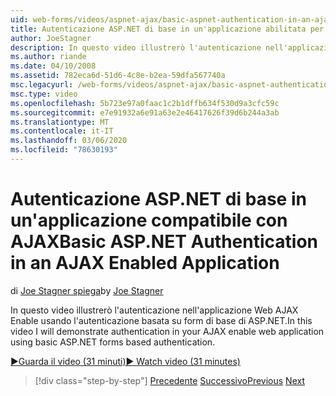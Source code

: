 ```yaml
---
uid: web-forms/videos/aspnet-ajax/basic-aspnet-authentication-in-an-ajax-enabled-application
title: Autenticazione ASP.NET di base in un'applicazione abilitata per AJAX | Microsoft Docs
author: JoeStagner
description: In questo video illustrerò l'autenticazione nell'applicazione Web AJAX Enable usando l'autenticazione basata su form di base di ASP.NET.
ms.author: riande
ms.date: 04/10/2008
ms.assetid: 782eca6d-51d6-4c8e-b2ea-59dfa567740a
msc.legacyurl: /web-forms/videos/aspnet-ajax/basic-aspnet-authentication-in-an-ajax-enabled-application
msc.type: video
ms.openlocfilehash: 5b723e97a0faac1c2b1dffb634f530d9a3cfc59c
ms.sourcegitcommit: e7e91932a6e91a63e2e46417626f39d6b244a3ab
ms.translationtype: MT
ms.contentlocale: it-IT
ms.lasthandoff: 03/06/2020
ms.locfileid: "78630193"
---
```

# <a name="basic-aspnet-authentication-in-an-ajax-enabled-application"></a><span data-ttu-id="101e8-103">Autenticazione ASP.NET di base in un'applicazione compatibile con AJAX</span><span class="sxs-lookup"><span data-stu-id="101e8-103">Basic ASP.NET Authentication in an AJAX Enabled Application</span></span>

<span data-ttu-id="101e8-104">di [Joe Stagner spiega](https://github.com/JoeStagner)</span><span class="sxs-lookup"><span data-stu-id="101e8-104">by [Joe Stagner](https://github.com/JoeStagner)</span></span>

<span data-ttu-id="101e8-105">In questo video illustrerò l'autenticazione nell'applicazione Web AJAX Enable usando l'autenticazione basata su form di base di ASP.NET.</span><span class="sxs-lookup"><span data-stu-id="101e8-105">In this video I will demonstrate authentication in your AJAX enable web application using basic ASP.NET forms based authentication.</span></span>

[<span data-ttu-id="101e8-106">&#9654;Guarda il video (31 minuti)</span><span class="sxs-lookup"><span data-stu-id="101e8-106">&#9654; Watch video (31 minutes)</span></span>](https://channel9.msdn.com/Blogs/ASP-NET-Site-Videos/basic-aspnet-authentication-in-an-ajax-enabled-application)

> [!div class="step-by-step"]
> <span data-ttu-id="101e8-107">[Precedente](implement-infinite-data-patterns-in-ajax.md)
> [Successivo](how-to-dynamically-change-css-using-the-aspnet-ajax-updatepanel.md)</span><span class="sxs-lookup"><span data-stu-id="101e8-107">[Previous](implement-infinite-data-patterns-in-ajax.md)
[Next](how-to-dynamically-change-css-using-the-aspnet-ajax-updatepanel.md)</span></span>
